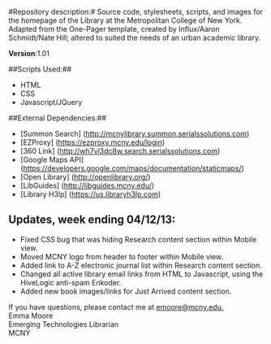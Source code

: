 #Repository description:#
Source code, stylesheets, scripts, and images for the homepage of the Library at the Metropolitan College of New York.  
Adapted from the One-Pager template, created by Influx/Aaron Schmidt/Nate Hill; altered to suited the needs of an 
urban academic library.

**Version**:1.01

##Scripts Used:##
* HTML
* CSS
* Javascript/JQuery

##External Dependencies:##
* [Summon Search] (http://mcnylibrary.summon.serialssolutions.com)
* [EZProxy] (https://ezproxy.mcny.edu/login)
* [360 Link] (http://wh7vl3dc8w.search.serialssolutions.com)
* [Google Maps API] (https://developers.google.com/maps/documentation/staticmaps/)
* [Open Library] (http://openlibrary.org/) 
* [LibGuides] (http://libguides.mcny.edu/)
* [Library H3lp] (https://us.libraryh3lp.com)


Updates, week ending 04/12/13:
-----------------------------
* Fixed CSS bug that was hiding Research content section within Mobile view.  
* Moved MCNY logo from header to footer within Mobile view.  
* Added link to A-Z electronic journal list within Research content section.  
* Changed all active library email links from HTML to Javascript, using the HiveLogic anti-spam Enkoder.  
* Added new book images/links for Just Arrived content section.  


If you have questions, please contact me at [emoore@mcny.edu.](mailto:emoore@mcny.edu)  
Emma Moore  
Emerging Technologies Librarian  
MCNY  
